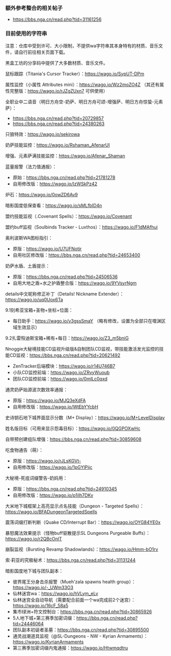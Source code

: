 ### 额外参考整合的相关帖子
- https://bbs.nga.cn/read.php?tid=31161256

### 目前使用的字符串
注意：仓库中受到许可、大小限制，不提供wa字符串其本身特有的材质、音乐文件，请自行前往相关页面下载。

黑盒工坊的分享码中提供了大多数材质、音乐文件。

鼠标跟踪（Titania's Cursor Tracker）：https://wago.io/SypUT-DPm

属性监控（小属性 Attributes mini）：https://wago.io/Wz2moZO4Z   （其还有属性完整版：https://wago.io/rJZgZUxn7 可供使用）

全职业中二语音（明日方舟空-奶萨、明日方舟可颂-增强萨、明日方舟惊蛰-元素萨）：
- https://bbs.nga.cn/read.php?tid=20729857
- https://bbs.nga.cn/read.php?tid=24380263

只狼特效：https://wago.io/sekirowa

奶萨技能监控：https://wago.io/Rshaman_AfenarUI

增强、元素萨满技能监控：https://wago.io/Afenar_Shaman

蓝量报警（法力值通报）：
- 原始：https://bbs.nga.cn/read.php?tid=21781278
- 自用修改版：https://wago.io/IzWSkPz42

炉石：https://wago.io/0owZD6Av9

暗影国度低保查看：https://wago.io/sMLfbID4n

盟约技能监视（.Covenant Spells）：https://wago.io/Covenant

盟约buff监视（Soulbinds Tracker - Luxthos）：https://wago.io/F1dMAfhui

奥利波斯WA图标指引：
- 原版：https://wago.io/U7UFNotjr
- 自用社区修改版：https://bbs.nga.cn/read.php?tid=24653400

奶萨水盾、土盾提示：
- 原版：https://bbs.nga.cn/read.php?tid=24506536
- 自用大地之盾+水之护盾整合版：https://wago.io/9YVsyrNgm

details中文昵称修正补丁（Details! Nickname Extender）：https://wago.io/uq0Uox6Ta

9.1刻希亚宝箱+圣物+坐标+位面：
- 每日助手：https://wago.io/v3gssSmaY （略有修改，设置为全部只在噬渊区域生效显示）

9.2扎雷殁迪斯宝箱+稀有+每日：https://wago.io/Z3_m5bniG

Nnoggie大秘境技能CD监视升级版&自制团队CD监视，带技能激活发光监控的技能CD监视：https://bbs.nga.cn/read.php?tid=20621492
- ZenTracker后端模块：https://wago.io/r14U746B7
- 小队CD监控前端：https://wago.io/ZRvyWuoub
- 团队CD监控前端：https://wago.io/0mlLc0qxd

通灵奶萨始源波次数效率通报：
- 原版：https://wago.io/MJQ3eXdFA
- 自用修改版：https://wago.io/WtEbYYcbH

史诗钥石地下城界面显示分数（M+ Display）：https://wago.io/M+LevelDisplay

姓名版目标（可用来显示怨毒目标）：https://wago.io/0QGPOXwHc

自带预创建组队增强：https://bbs.nga.cn/read.php?tid=30859608

吃食物通告（萌）：
- 原版：https://wago.io/rJLsKGVt-
- 自用修改版：https://wago.io/1pGYlPijc

大秘境-死疽词缀警告-奶妈用：
- 原版：https://bbs.nga.cn/read.php?tid=24910345
- 自用修改版：https://wago.io/p1ilh7DKv

大米地下城框架上高亮显示点名技能（Dungeon - Targeted Spells）：https://wago.io/BFADungeonTargetedSpells

震荡词缀打断判断（Quake CD/Interrupt Bar）：https://wago.io/OYG84YE0x

暴怒魔法效果提示（怪物buff驱散提示SL Dungeons Purgeable Buffs）：https://wago.io/r2QBcOnlT

崩裂监视（Bursting Revamp Shadowlands）：https://wago.io/Hmm-bO1rv

索·莉亚的究极秘术：https://bbs.nga.cn/read.php?tid=31131244

暗影国度地下城与团队副本：
- 彼界尾王分身击杀报警（Mueh'zala spawns health group）：https://wago.io/-_UWm33O3
- 仙林迷宫wa：https://wago.io/hVLym_eLv
- 仙林迷宫全自动导航（需要配合前面一个wa完成前2个迷宫）：https://wago.io/16cF_58a5
- 集市绿洲+符文控制台：https://bbs.nga.cn/read.php?tid=30865926
- 5人地下城+第三赛季加密词缀：https://bbs.nga.cn/read.php?tid=24446064
- 团队副本初诞者圣墓：https://bbs.nga.cn/read.php?tid=30895500
- 通灵战潮道具监视（@SL-Dungeons - NW - Kyrian Armaments）：https://wago.io/KyrianArmaments
- 第三赛季加密词缀内鬼通报：https://wago.io/Htwmqdtru
